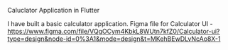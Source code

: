 Caluclator Application in Flutter

I have built a basic calculator application.
Figma file for Calculator UI - https://www.figma.com/file/VQgOCym4KbkL8WUtn7kfZ0/Calculator-ui?type=design&node-id=0%3A1&mode=design&t=MKehBEwDLvNcAo8X-1

